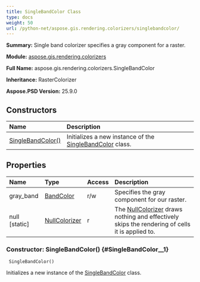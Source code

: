 ```yaml
---
title: SingleBandColor Class
type: docs
weight: 50
url: /python-net/aspose.gis.rendering.colorizers/singlebandcolor/
---
```


**Summary:** Single band colorizer specifies a gray component for a raster.

**Module:** [aspose.gis.rendering.colorizers](/psd/python-net/aspose.gis.rendering.colorizers/)

**Full Name:** aspose.gis.rendering.colorizers.SingleBandColor

**Inheritance:** RasterColorizer

**Aspose.PSD Version:** 25.9.0

## **Constructors**
| **Name** | **Description** |
| :- | :- |
| [SingleBandColor()](#SingleBandColor__1) | Initializes a new instance of the [SingleBandColor](/psd/python-net/aspose.gis.rendering.colorizers/singlebandcolor/) class. |
## **Properties**
| **Name** | **Type** | **Access** | **Description** |
| :- | :- | :- | :- |
| gray_band | [BandColor](/psd/python-net/aspose.gis.rendering.colorizers/bandcolor) | r/w | Specifies the gray component for our raster. |
| null [static] | [NullColorizer](/psd/python-net/aspose.gis.rendering.colorizers/nullcolorizer) | r | The [NullColorizer](/psd/python-net/aspose.gis.rendering.colorizers/nullcolorizer/) draws nothing and effectively skips the rendering of cells it is applied to. |


### Constructor: SingleBandColor() {#SingleBandColor__1}


```
 SingleBandColor() 
```

Initializes a new instance of the [SingleBandColor](/psd/python-net/aspose.gis.rendering.colorizers/singlebandcolor/) class.

